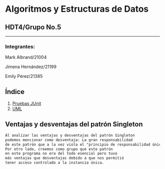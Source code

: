 # Algoritmos y Estructuras de Datos

## HDT4/Grupo No.5
****
### Integrantes: 

Mark Albrand/21004

Jimena Hernández/21199

Emily Pérez/21385

## Índice

1. [Pruebas JUnit ](https://github.com/markalbrand56/AED-Hoja-de-trabajo-4/blob/main/media/Pruebas%20JUnit.jpg)
2. [UML](https://github.com/markalbrand56/AED-Hoja-de-trabajo-4/blob/main/media/HDT4%20UML.drawio.png)

## Ventajas y desventajas del patrón Singleton

```diff
Al analizar las ventajas y desventajas del patrón Singleton 
podemos mencionar como desventaja: La gran responsabilidad
de este patrón que a la vez viola el "principio de responsabilidad única".
Por otro lado, creemos como grupo que este patrón 
en este programa no era del todo esencial pero tuvo 
más ventajas que desventajas debido a que nos permitió 
tener acceso controlado a la instancia única.
```

